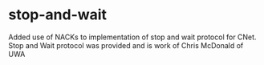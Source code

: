 # stop-and-wait
Added use of NACKs to implementation of stop and wait protocol for CNet. Stop and Wait protocol was provided and is work of Chris McDonald of UWA
